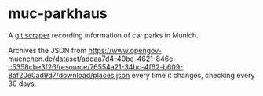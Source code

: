 # muc-parkhaus
A [git scraper](https://simonwillison.net/2020/Oct/9/git-scraping/) recording information of car parks in Munich.

Archives the JSON from https://www.opengov-muenchen.de/dataset/addaa7d4-40be-4621-846e-c5358cbe3f26/resource/76554a21-34bc-4f62-b609-8af20e0ad9d7/download/places.json every time it changes, checking every 30 days.

